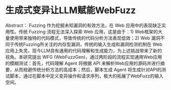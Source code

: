 # 生成式变异让LLM赋能WebFuzz

Abstract： Fuzzing 作为挖掘未知漏洞的有效方法，在 Web 应用中的表现缺乏实用性。传统 Fuzzing 流程无法深入探索 Web 应用，这是由于：1) Web框架的大量使用带来独特的代码模式，导致传统的代码分析方法表现低效；2) Web 漏洞不同于传统Fuzzing所关注的内存型漏洞，传统的输入生成和漏洞检测机制在 Web 应用上失灵。现今LLM具有通用的代码理解和生成能力，为上述挑战带来了新的视角。本研究提出 WFG (WebFuzzGen)，通过两阶段的流程实现通用Web应用的模糊测试：首先，代码理解 Agent 将根据 API 来解析Web应用的源码并进行摘要，从而规避传统分析方法的高成本；然后，脚本生成 Agent 将生成针对API的测试脚本，通过在脚本中定义变异操作和请求序列，极大的拓展了WebFuzz的输入空间。
